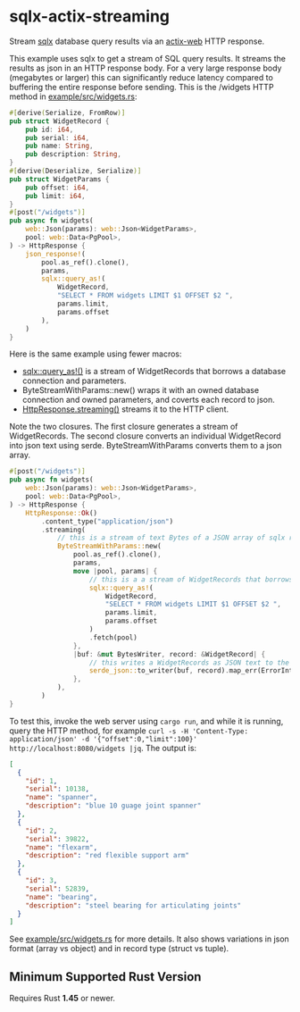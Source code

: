 # sqlx-actix-streaming
Stream [sqlx](https://github.com/launchbadge/sqlx) database query results via an [actix-web](https://actix.rs/) HTTP response.

This example uses sqlx to get a stream of SQL query results. It
streams the results as json in an HTTP response body.  For a very
large response body (megabytes or larger) this can significantly
reduce latency compared to buffering the entire response before
sending. This is the /widgets HTTP method in
[example/src/widgets.rs](example/src/widgets.rs):

````rust
#[derive(Serialize, FromRow)]
pub struct WidgetRecord {
    pub id: i64,
    pub serial: i64,
    pub name: String,
    pub description: String,
}
#[derive(Deserialize, Serialize)]
pub struct WidgetParams {
    pub offset: i64,
    pub limit: i64,
}
#[post("/widgets")]
pub async fn widgets(
    web::Json(params): web::Json<WidgetParams>,
    pool: web::Data<PgPool>,
) -> HttpResponse {
    json_response!(
        pool.as_ref().clone(),
        params,
        sqlx::query_as!(
            WidgetRecord,
            "SELECT * FROM widgets LIMIT $1 OFFSET $2 ",
            params.limit,
            params.offset
        ),
    )
}
````

Here is the same example using fewer macros:
* [sqlx::query_as!()](https://docs.rs/sqlx/0.4.2/sqlx/macro.query_as.html) is a stream of WidgetRecords that borrows
  a database connection and parameters.
* ByteStreamWithParams::new() wraps it with an owned database
  connection and owned parameters, and coverts each record to json.
* [HttpResponse.streaming()](https://docs.rs/actix-web/3.3.2/actix_web/dev/struct.HttpResponseBuilder.html#method.streaming) streams it to the HTTP client.

Note the two closures.  The first closure generates a stream of
WidgetRecords.  The second closure converts an individual WidgetRecord
into json text using serde.  ByteStreamWithParams converts them to a json array.

````rust
#[post("/widgets")]
pub async fn widgets(
    web::Json(params): web::Json<WidgetParams>,
    pool: web::Data<PgPool>,
) -> HttpResponse {
    HttpResponse::Ok()
        .content_type("application/json")
        .streaming(
            // this is a stream of text Bytes of a JSON array of sqlx records
            ByteStreamWithParams::new(
                pool.as_ref().clone(),
                params,
                move |pool, params| {
                    // this is a a stream of WidgetRecords that borrows pool and params
                    sqlx::query_as!(
                        WidgetRecord,
                        "SELECT * FROM widgets LIMIT $1 OFFSET $2 ",
                        params.limit,
                        params.offset
                    )
                    .fetch(pool)
                },
                |buf: &mut BytesWriter, record: &WidgetRecord| {
                    // this writes a WidgetRecords as JSON text to the output buffer
                    serde_json::to_writer(buf, record).map_err(ErrorInternalServerError)
                },
            ),
        )
}
````

To test this, invoke the web server using `cargo run`, and while it
is running, query the HTTP method, for example `curl -s -H 'Content-Type: application/json' -d '{"offset":0,"limit":100}' http://localhost:8080/widgets |jq`. The output is:

````json
[
  {
    "id": 1,
    "serial": 10138,
    "name": "spanner",
    "description": "blue 10 guage joint spanner"
  },
  {
    "id": 2,
    "serial": 39822,
    "name": "flexarm",
    "description": "red flexible support arm"
  },
  {
    "id": 3,
    "serial": 52839,
    "name": "bearing",
    "description": "steel bearing for articulating joints"
  }
]
````

See [example/src/widgets.rs](example/src/widgets.rs) for more
details. It also shows variations in json format (array vs object) and
in record type (struct vs tuple).

## Minimum Supported Rust Version

Requires Rust **1.45** or newer.
